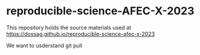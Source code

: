 # reproducible-science-AFEC-X-2023
This repository holds the source materials used at 
https://dossag.github.io/reproducible-science-afec-x-2023

We want to usderstand git pull

